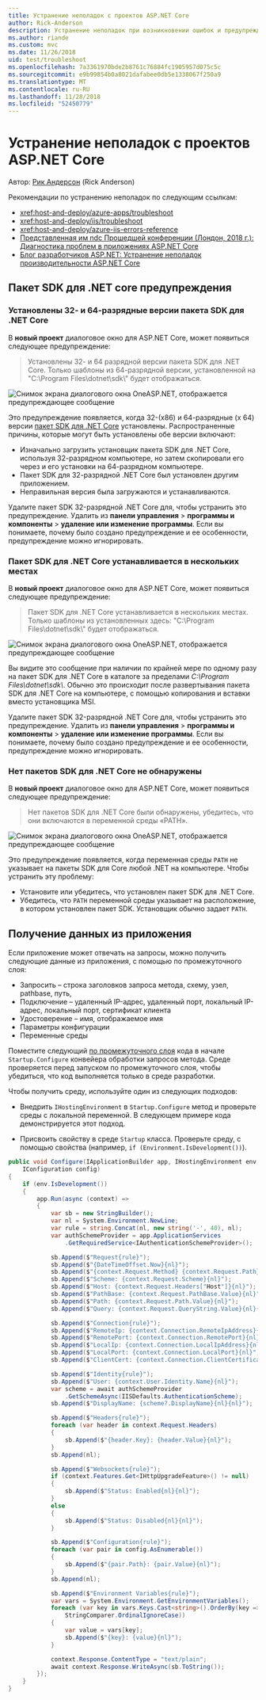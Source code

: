 ```yaml
---
title: Устранение неполадок с проектов ASP.NET Core
author: Rick-Anderson
description: Устранение неполадок при возникновении ошибок и предупреждений в проектах ASP.NET Core.
ms.author: riande
ms.custom: mvc
ms.date: 11/26/2018
uid: test/troubleshoot
ms.openlocfilehash: 7a3361970bde2b8761c76884fc1905957d075c5c
ms.sourcegitcommit: e9b99854b0a8021dafabee0db5e1338067f250a9
ms.translationtype: MT
ms.contentlocale: ru-RU
ms.lasthandoff: 11/28/2018
ms.locfileid: "52450779"
---
```

# <a name="troubleshoot-aspnet-core-projects"></a>Устранение неполадок с проектов ASP.NET Core

Автор: [Рик Андерсон](https://twitter.com/RickAndMSFT) (Rick Anderson)

Рекомендации по устранению неполадок по следующим ссылкам:

* <xref:host-and-deploy/azure-apps/troubleshoot>
* <xref:host-and-deploy/iis/troubleshoot>
* <xref:host-and-deploy/azure-iis-errors-reference>
* [Представленная им ndc Прошедшей конференции (Лондон, 2018 г.): Диагностика проблем в приложениях ASP.NET Core](https://www.youtube.com/watch?v=RYI0DHoIVaA)
* [Блог разработчиков ASP.NET: Устранение неполадок производительности ASP.NET Core](https://blogs.msdn.microsoft.com/webdev/2018/05/23/asp-net-core-performance-improvements/)

## <a name="net-core-sdk-warnings"></a>Пакет SDK для .NET core предупреждения

### <a name="both-the-32-bit-and-64-bit-versions-of-the-net-core-sdk-are-installed"></a>Установлены 32- и 64-разрядные версии пакета SDK для .NET Core

В **новый проект** диалоговое окно для ASP.NET Core, может появиться следующее предупреждение:

> Установлены 32- и 64 разрядной версии пакета SDK для .NET Core. Только шаблоны из 64-разрядной версии, установленной на "C:\\Program Files\\dotnet\\sdk\\" будет отображаться.

![Снимок экрана диалогового окна OneASP.NET, отображается предупреждающее сообщение](troubleshoot/_static/both32and64bit.png)

Это предупреждение появляется, когда 32-(x86) и 64-разрядные (x 64) версии [пакет SDK для .NET Core](https://www.microsoft.com/net/download/all) установлены. Распространенные причины, которые могут быть установлены обе версии включают:

* Изначально загрузить установщик пакета SDK для .NET Core, используя 32-разрядном компьютере, но затем скопировали его через и его установки на 64-разрядном компьютере.
* Пакет SDK для 32-разрядной .NET Core был установлен другим приложением.
* Неправильная версия была загружаются и устанавливаются.

Удалите пакет SDK 32-разрядной .NET Core для, чтобы устранить это предупреждение. Удалить из **панели управления** > **программы и компоненты** > **удаление или изменение программы**. Если вы понимаете, почему было создано предупреждение и ее особенности, предупреждение можно игнорировать.

### <a name="the-net-core-sdk-is-installed-in-multiple-locations"></a>Пакет SDK для .NET Core устанавливается в нескольких местах

В **новый проект** диалоговое окно для ASP.NET Core, может появиться следующее предупреждение:

> Пакет SDK для .NET Core устанавливается в нескольких местах. Только шаблоны из установленных здесь: "C:\\Program Files\\dotnet\\sdk\\" будет отображаться.

![Снимок экрана диалогового окна OneASP.NET, отображается предупреждающее сообщение](troubleshoot/_static/multiplelocations.png)

Вы видите это сообщение при наличии по крайней мере по одному разу на пакет SDK для .NET Core в каталоге за пределами *C:\\Program Files\\dotnet\\sdk\\*. Обычно это происходит после развертывания пакета SDK для .NET Core на компьютере, с помощью копирования и вставки вместо установщика MSI.

Удалите пакет SDK 32-разрядной .NET Core для, чтобы устранить это предупреждение. Удалить из **панели управления** > **программы и компоненты** > **удаление или изменение программы**. Если вы понимаете, почему было создано предупреждение и ее особенности, предупреждение можно игнорировать.

### <a name="no-net-core-sdks-were-detected"></a>Нет пакетов SDK для .NET Core не обнаружены

В **новый проект** диалоговое окно для ASP.NET Core, может появиться следующее предупреждение:

> Нет пакетов SDK для .NET Core были обнаружены, убедитесь, что они включаются в переменной среды «PATH».

![Снимок экрана диалогового окна OneASP.NET, отображается предупреждающее сообщение](troubleshoot/_static/NoNetCore.png)

Это предупреждение появляется, когда переменная среды `PATH` не указывает на пакеты SDK для Core любой .NET на компьютере. Чтобы устранить эту проблему:

* Установите или убедитесь, что установлен пакет SDK для .NET Core.
* Убедитесь, что `PATH` переменной среды указывает на расположение, в котором установлен пакет SDK. Установщик обычно задает `PATH`.

## <a name="obtain-data-from-an-app"></a>Получение данных из приложения

Если приложение может отвечать на запросы, можно получить следующие данные из приложения, с помощью по промежуточного слоя:

* Запросить &ndash; строка заголовков запроса метода, схему, узел, pathbase, путь,
* Подключение &ndash; удаленный IP-адрес, удаленный порт, локальный IP-адрес, локальный порт, сертификат клиента
* Удостоверение &ndash; имя, отображаемое имя
* Параметры конфигурации
* Переменные среды

Поместите следующий [по промежуточного слоя](xref:fundamentals/middleware/index#create-a-middleware-pipeline-with-iapplicationbuilder) кода в начале `Startup.Configure` конвейера обработки запросов метода. Среде проверяется перед запуском по промежуточного слоя, чтобы убедиться, что код выполняется только в среде разработки.

Чтобы получить среду, используйте один из следующих подходов:

* Внедрить `IHostingEnvironment` в `Startup.Configure` метод и проверьте среды с локальной переменной. В следующем примере кода демонстрируется этот подход.

* Присвоить свойству в среде `Startup` класса. Проверьте среду, с помощью свойства (например, `if (Environment.IsDevelopment())`).

```csharp
public void Configure(IApplicationBuilder app, IHostingEnvironment env, 
    IConfiguration config)
{
    if (env.IsDevelopment())
    {
        app.Run(async (context) =>
        {
            var sb = new StringBuilder();
            var nl = System.Environment.NewLine;
            var rule = string.Concat(nl, new string('-', 40), nl);
            var authSchemeProvider = app.ApplicationServices
                .GetRequiredService<IAuthenticationSchemeProvider>();

            sb.Append($"Request{rule}");
            sb.Append($"{DateTimeOffset.Now}{nl}");
            sb.Append($"{context.Request.Method} {context.Request.Path}{nl}");
            sb.Append($"Scheme: {context.Request.Scheme}{nl}");
            sb.Append($"Host: {context.Request.Headers["Host"]}{nl}");
            sb.Append($"PathBase: {context.Request.PathBase.Value}{nl}");
            sb.Append($"Path: {context.Request.Path.Value}{nl}");
            sb.Append($"Query: {context.Request.QueryString.Value}{nl}{nl}");

            sb.Append($"Connection{rule}");
            sb.Append($"RemoteIp: {context.Connection.RemoteIpAddress}{nl}");
            sb.Append($"RemotePort: {context.Connection.RemotePort}{nl}");
            sb.Append($"LocalIp: {context.Connection.LocalIpAddress}{nl}");
            sb.Append($"LocalPort: {context.Connection.LocalPort}{nl}");
            sb.Append($"ClientCert: {context.Connection.ClientCertificate}{nl}{nl}");

            sb.Append($"Identity{rule}");
            sb.Append($"User: {context.User.Identity.Name}{nl}");
            var scheme = await authSchemeProvider
                .GetSchemeAsync(IISDefaults.AuthenticationScheme);
            sb.Append($"DisplayName: {scheme?.DisplayName}{nl}{nl}");

            sb.Append($"Headers{rule}");
            foreach (var header in context.Request.Headers)
            {
                sb.Append($"{header.Key}: {header.Value}{nl}");
            }
            sb.Append(nl);

            sb.Append($"Websockets{rule}");
            if (context.Features.Get<IHttpUpgradeFeature>() != null)
            {
                sb.Append($"Status: Enabled{nl}{nl}");
            }
            else
            {
                sb.Append($"Status: Disabled{nl}{nl}");
            }

            sb.Append($"Configuration{rule}");
            foreach (var pair in config.AsEnumerable())
            {
                sb.Append($"{pair.Path}: {pair.Value}{nl}");
            }
            sb.Append(nl);

            sb.Append($"Environment Variables{rule}");
            var vars = System.Environment.GetEnvironmentVariables();
            foreach (var key in vars.Keys.Cast<string>().OrderBy(key => key, 
                StringComparer.OrdinalIgnoreCase))
            {
                var value = vars[key];
                sb.Append($"{key}: {value}{nl}");
            }

            context.Response.ContentType = "text/plain";
            await context.Response.WriteAsync(sb.ToString());
        });
    }
}
```
